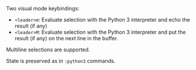 Two visual mode keybindings:

* `<leader>m`: Evaluate selection with the Python 3 interpreter and echo
  the result (if any)
* `<leader>M`: Evaluate selection with the Python 3 interpreter and put
  the result (if any) on the next line in the buffer.

Multiline selections are supported.

State is preserved as in `:python3` commands.

